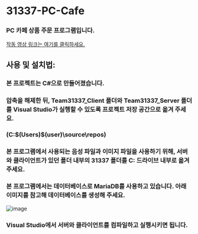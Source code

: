 # 31337-PC-Cafe

### PC 카페 상품 주문 프로그램입니다.

[작동 영상 링크는 여기를 클릭하세요.](https://blog.naver.com/kswamen/222186239584)

## 사용 및 설치법:

### 본 프로젝트는 C#으로 만들어졌습니다.

### 압축을 해제한 뒤, Team31337_Client 폴더와 Team31337_Server 폴더를 Visual Studio가 실행할 수 있도록 프로젝트 저장 공간으로 옮겨 주세요.

### (C:\$(Users)\$(user)\source\repos)

### 본 프로그램에서 사용되는 음성 파일과 이미지 파일을 사용하기 위해, 서버와 클라이언트가 있던 폴더 내부의 31337 폴더를 C: 드라이브 내부로 옮겨 주세요.

### 본 프로그램에서는 데이터베이스로 MariaDB를 사용하고 있습니다. 아래 이미지를 참고해 데이터베이스를 생성해 주세요.

![image](https://user-images.githubusercontent.com/47156959/104003285-8d01d400-51e5-11eb-9e75-3e6d0fecda60.png)

### Visual Studio에서 서버와 클라이언트를 컴파일하고 실행시키면 됩니다.
